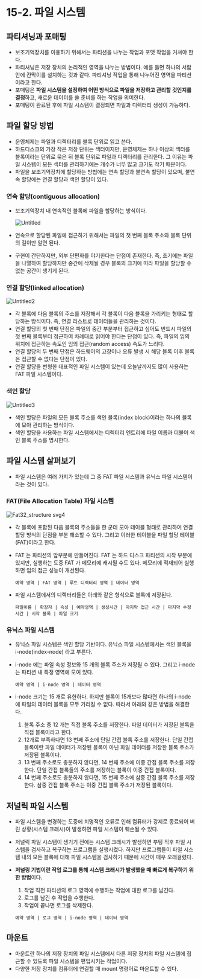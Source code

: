 # 15-2. 파일 시스템

## 파티셔닝과 포매팅

- 보조기억장치를 이용하기 위해서는 파티션을 나누는 작업과 포맷 작업을 거쳐야 한다.
- 파티셔닝은 저장 장치의 논리적인 영역을 나누는 방법이다. 예를 들면 하나의 서랍 안에 칸막이를 설치하는 것과 같다. 파티셔닝 작업을 통해 나누어진 영역을 파티션이라고 한다.
- 포매팅은 **파일 시스템을 설정하여 어떤 방식으로 파일을 저장하고 관리할 것인지를 결정**하고, 새로운 데이터를 쓸 준비를 하는 작업을 의미한다.
- 포매팅이 완료된 후에 파일 시스템이 결정되면 파일과 디렉터리 생성이 가능하다.

## 파일 할당 방법

- 운영체제는 파일과 디렉터리를 블록 단위로 읽고 쓴다.
- 하드디스크의 가장 작은 저장 단위는 섹터이지만, 운영체제는 하나 이상의 섹터를 블록이라는 단위로 묶은 뒤 블록 단위로 파일과 디렉터리를 관리한다. 그 이유는 파일 시스템이 모든 섹터를 관리하기에는 개수가 너무 많고 크기도 작기 때문이다.
- 파일을 보조기억장치에 할당하는 방법에는 연속 할당과 불연속 할당이 있으며, 불연속 할당에는 연결 할당과 색인 할당이 있다.

### 연속 할당(contiguous allocation)

- 보조기억장치 내 연속적인 블록에 파일을 할당하는 방식이다.

  ![Untitled](https://github.com/choidoorim/programing-books/assets/63203480/0032e790-4d1a-477a-adbe-2efafb98a605)

- 연속으로 할당된 파일에 접근하기 위해서는 파일의 첫 번째 블록 주소와 블록 단위의 길이만 알면 된다.
- 구현이 간단하지만, 외부 단편화를 야기한다는 단점이 존재한다. 즉, 초기에는 파일을 나열하여 할당하지만 중간에 삭제될 경우 블록의 크기에 따라 파일을 할당할 수 없는 공간이 생기게 된다.

### 연결 할당(linked allocation)

![Untitled2](https://github.com/choidoorim/programing-books/assets/63203480/17b14b16-afbe-4a06-9781-7dd34219484c)

- 각 블록에 다음 블록의 주소를 저장해서 각 블록이 다음 블록을 가리키는 형태로 할당하는 방식이다. 즉, 연결 리스트로 데이터들을 관리하는 것이다.
- 연결 할당의 첫 번째 단점은 파일의 중간 부분부터 접근하고 싶어도 반드시 파일의 첫 번째 블록부터 접근하여 차례대로 읽어야 한다는 단점이 있다. 즉, 파일의 임의 위치에 접근하는 속도인 임의 접근(random access) 속도가 느리다.
- 연결 할당의 두 번째 단점은 하드웨어의 고장이나 오류 발생 시 해당 블록 이후 블록은 접근할 수 없다는 단점이 있다.
- 연결 할당을 변형한 대표적인 파일 시스템이 있는데 오늘날까지도 많이 사용하는 FAT 파일 시스템이다.

### 색인 할당

![Untitled3](https://github.com/choidoorim/programing-books/assets/63203480/94484b16-2bd3-4dad-b1e9-54015e443819)

- 색인 할당은 파일의 모든 블록 주소를 색인 블록(index block)이라는 하나의 블록에 모아 관리하는 방식이다.
- 색인 할당을 사용하는 파일 시스템에서는 디렉터리 엔트리에 파일 이름과 더불어 색인 블록 주소를 명시한다.

## 파일 시스템 살펴보기

- 파일 시스템은 여러 가지가 있는데 그 중 FAT 파일 시스템과 유닉스 파일 시스템이라는 것이 있다.

### FAT(File Allocation Table) 파일 시스템

![Fat32_structure svg4](https://github.com/choidoorim/programing-books/assets/63203480/1b8f993c-7f92-4cc1-bc7b-870d94399379)

- 각 블록에 포함된 다음 블록의 주소들을 한 군데 모아 테이블 형태로 관리하여 연결 할당 방식의 단점을 부분 해소할 수 있다. 그리고 이러한 테이블을 파일 할당 테이블(FAT)이라고 한다.
- FAT 는 파티션의 앞부분에 만들어진다. FAT 는 하드 디스크 파티션의 시작 부분에 있지만, 실행하는 도중 FAT 가 메모리에 캐시될 수도 있다. 메모리에 적재되어 실행하면 임의 접근 성능이 개선된다.

    ```
    예약 영역 | FAT 영역 | 루트 디렉터리 영역 | 데이터 영역
    ```

- 파일 시스템에서의 디렉터리들은 아래와 같은 형식으로 블록에 저장된다.

    ```
    파일이름 | 확장자 | 속성 | 예약영역 | 생성시간 | 마지막 접근 시간 | 마지막 수정 시간 | 시작 블록 | 파일 크기
    ```


### 유닉스 파일 시스템

- 유닉스 파일 시스템은 색인 할당 기반이다. 유닉스 파일 시스템에서는 색인 블록을 i-node(index-node) 라고 부른다.
- i-node 에는 파일 속성 정보와 15 개의 블록 주소가 저장될 수 있다. 그리고 i-node 는 파티션 내 특정 영역에 모여 있다.

    ```
    예약 영역 | i-node 영역 | 데이터 영역
    ```

- i-node 크기는 15 개로 유한하다. 하지만 블록이 15개보다 많다면 하나의 i-node 에 파일의 데이터 블록을 모두 가리킬 수 없다. 따라서 아래와 같은 방법을 해결한다.
    1. 블록 주소 중 12 개는 직접 블록 주소를 저장한다. 파일 데이터가 저장된 블록을 직접 블록이라고 한다.
    2. 12개로 부족하다면 13 번째 주소에 단일 간접 블록 주소를 저장한다. 단일 간접 블록이란 파일 데이터가 저장된 블록이 아닌 파일 데이터를 저장한 블록 주소가 저장된 블록이다.
    3. 13 번째 주소로도 충분하지 않다면, 14 번째 주소에 이중 간접 블록 주소를 저장한다. 단일 간접 블록들의 주소를 저장하는 블록이 이중 간접 블록이다.
    4. 14 번째 주소로도 충분하지 않다면, 15 번째 주소에 삼중 간접 블록 주소를 저장한다. 삼중 간접 블록 주소는 이중 간접 블록 주소가 저장된 블록이다.


## 저널릭 파일 시스템

- 파일 시스템을 변경하는 도중에 치명적인 오류로 인해 컴퓨터가 강제로 종료되어 버린 상황(시스템 크래시)이 발생하면 파일 시스템이 훼손될 수 있다.
- 저널릭 파일 시스템이 생기기 전에는 시스템 크래시가 발생하면 부팅 직후 파일 시스템을 검사하고 복구하는 프로그램을 실행시켰다. 하지만 프로그램들이 파일 시스템 내의 모든 블록에 대해 파일 시스템을 검사하기 때문에 시간이 매우 오래걸렸다.
- **저널링 기법이란 작업 로그를 통해 시스템 크래시가 발생했을 때 빠르게 복구하기 위한 방법**이다.
    1. 작업 직전 파티션의 로그 영역에 수행하는 작업에 대한 로그를 남긴다.
    2. 로그를 남긴 후 작업을 수행한다.
    3. 작업이 끝나면 로그를 삭제한다.

    ```
    예약 영역 | 로그 영역 | i-node 영역 | 데이터 영역
    ```


## 마운트

- 마운트란 하나의 저장 장치의 파일 시스템에서 다른 저장 장치의 파일 시스템에 접근할 수 있도록 파일 시스템을 편입시키는 작업이다.
- 다양한 저장 장치를 컴퓨터에 연결할 때 mount 명령어로 마운트할 수 있다.
